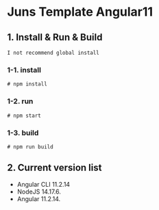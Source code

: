 # Juns Template Angular11

## 1. Install & Run & Build
`I not recommend global install`

### 1-1. install
```console
# npm install
```

### 1-2. run
```console
# npm start
```

### 1-3. build
```console
# npm run build
```


## 2. Current version list

- Angular CLI 11.2.14
- NodeJS 14.17.6.
- Angular 11.2.14.

